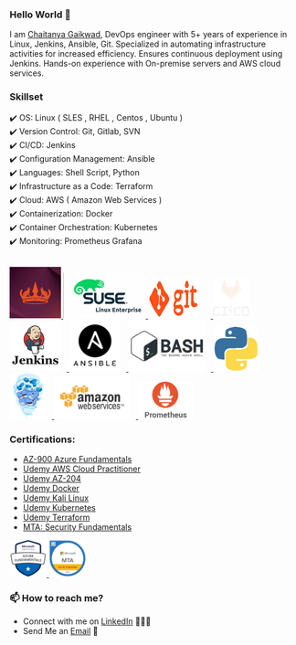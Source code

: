 ### Hello World 👋

I am [Chaitanya Gaikwad](https://www.linkedin.com/in/the-chaitanya-gaikwad/), DevOps engineer with 5+ years of experience in Linux, Jenkins, Ansible, Git. Specialized in automating infrastructure activities for increased efficiency. Ensures continuous deployment using Jenkins. Hands-on experience with On-premise servers and AWS cloud services.

### Skillset
✔️ OS: Linux ( SLES , RHEL , Centos , Ubuntu ) </br>
✔️ Version Control: Git, Gitlab, SVN </br>
✔️ CI/CD: Jenkins </br>
✔️ Configuration Management: Ansible </br>
✔️ Languages: Shell Script, Python </br>
✔️ Infrastructure as a Code: Terraform </br>
✔️ Cloud: AWS ( Amazon Web Services ) </br>
✔️ Containerization: Docker </br>
✔️ Container Orchestration: Kubernetes </br>
✔️ Monitoring: Prometheus Grafana </br>
</br>

<p float="left">
  <a href="https://en.wikipedia.org/wiki/Linux" target="_blank">
    <img src="https://raw.githubusercontent.com/chaitanya-gaikwad-7/chaitanya-gaikwad-7/master/assets/Ubuntu.gif" height="90" />
  </a>
  <a href="https://en.wikipedia.org/wiki/Linux" target="_blank">
    <img src="https://raw.githubusercontent.com/chaitanya-gaikwad-7/chaitanya-gaikwad-7/master/assets/SLES.png" height="80" />
  </a>
  <a href="https://git-scm.com/" target="_blank">
    <img src="https://raw.githubusercontent.com/chaitanya-gaikwad-7/chaitanya-gaikwad-7/master/assets/git.gif" height="70" width="90" style="margin-right: 20px;" />
  </a>
  <a href="https://docs.gitlab.com/ee/ci/" target="_blank" >
    <img src="https://raw.githubusercontent.com/chaitanya-gaikwad-7/chaitanya-gaikwad-7/master/assets/gitlab.gif" height="70" style="margin-right: 20px;" />
  </a>
  <a href="https://www.jenkins.io/" target="_blank" >
    <img src="https://raw.githubusercontent.com/chaitanya-gaikwad-7/chaitanya-gaikwad-7/master/assets/Jenkins.png"  height="90" style="margin-right: 10px;" />
  </a>
  <a href="https://www.ansible.com/" target="_blank" >
    <img src="https://raw.githubusercontent.com/chaitanya-gaikwad-7/chaitanya-gaikwad-7/master/assets/Ansible.png"  height="90" style="margin-right: 10px;"/>
  </a>
  <a href="https://en.wikipedia.org/wiki/Shell_script" target="_blank" >
    <img src="https://raw.githubusercontent.com/chaitanya-gaikwad-7/chaitanya-gaikwad-7/master/assets/shell.svg"  height="90" style="margin-right: 10px;"/>
  </a>
  <a href="https://python.org/" target="_blank" >
    <img src="https://raw.githubusercontent.com/chaitanya-gaikwad-7/chaitanya-gaikwad-7/master/assets/python.webp"  height="80" style="margin-right: 10px;"/>
  </a>
  <a href="https://www.docker.com/" target="_blank" >
    <img src="https://raw.githubusercontent.com/chaitanya-gaikwad-7/chaitanya-gaikwad-7/master/assets/docker.gif"  height="80" style="margin-right: 10px;"/> 
  </a>
  <a href="https://aws.amazon.com/" target="_blank" >
    <img src="https://raw.githubusercontent.com/chaitanya-gaikwad-7/chaitanya-gaikwad-7/master/assets/aws.gif"  height="75" style="margin-right: 10px;"/>
  </a>
  <a href="https://prometheus.io/" target="_blank" >
    <img src="https://raw.githubusercontent.com/chaitanya-gaikwad-7/chaitanya-gaikwad-7/master/assets/prometheus.gif" height="65" />
  </a>
</p>

### Certifications:

- [AZ-900 Azure Fundamentals](https://www.credly.com/badges/c10b14bd-0247-4426-88be-d6c7ab3ba71d/public_url)
- [Udemy AWS Cloud Practitioner](https://www.udemy.com/certificate/UC-21ef8fa8-4d8f-4817-a4af-267263717876/)
- [Udemy AZ-204](https://www.udemy.com/certificate/UC-dc5d3113-e79d-4528-b86c-be638e280deb/)
- [Udemy Docker](https://www.udemy.com/certificate/UC-064f40e4-76f9-446e-b1cf-128ce486d1cd/)
- [Udemy Kali Linux](https://www.udemy.com/certificate/UC-41b9a847-91d1-4188-87af-bc6e3012a2f9/)
- [Udemy Kubernetes](https://www.udemy.com/certificate/UC-2adaab97-3303-4785-8c5c-014f85c273e5/)
- [Udemy Terraform](https://www.udemy.com/certificate/UC-8eccbfb1-b3aa-464b-8c68-8b48c56f4849/)
- [MTA: Security Fundamentals](https://www.credly.com/badges/2aa3fdde-0b29-4784-922c-f67b313eea50/public_url)

<p>
  <a href="https://www.credly.com/badges/c10b14bd-0247-4426-88be-d6c7ab3ba71d/public_url" target="_blank" >
    <img src="https://raw.githubusercontent.com/chaitanya-gaikwad-7/chaitanya-gaikwad-7/master/assets/Az900.png" height="65" />
  </a>
  <a href="https://www.credly.com/badges/2aa3fdde-0b29-4784-922c-f67b313eea50/public_url" target="_blank" >
    <img src="https://raw.githubusercontent.com/chaitanya-gaikwad-7/chaitanya-gaikwad-7/master/assets/MTA.png" height="65" />
  </a>
</p>

### 📫 How to reach me?

 - Connect with me on [LinkedIn](https://www.linkedin.com/in/the-chaitanya-gaikwad/) 👨🏻‍💻
 - Send Me an [Email](mailto:chaitanyaegaikwad@gmail.com) 💌